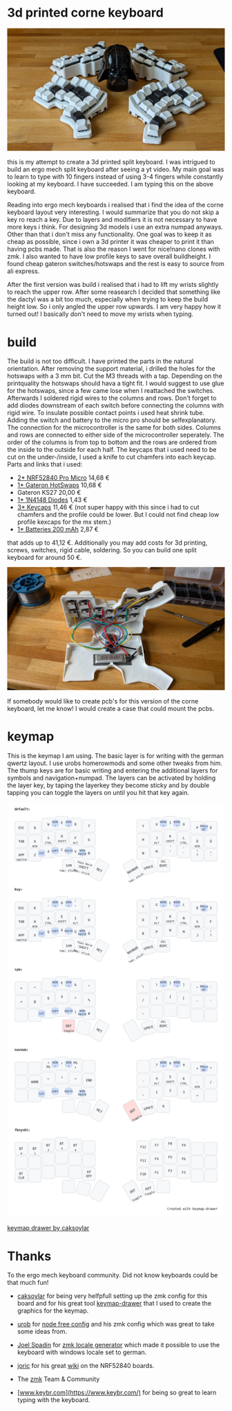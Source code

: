 3d printed corne keyboard
==========================
![dashboard](3dpcorne.jpg)

this is my attempt to create a 3d printed split keyboard. I was intrigued to build an ergo mech split keyboard after seeing a yt video. My main goal was to learn to type with 10 fingers instead of using 3-4 fingers while constantly looking at my keyboard. I have succeeded. I am typing this on the above keyboard.

Reading into ergo mech keyboards i realised that i find the idea of the corne keyboard layout very interesting. I would summarize that you do not skip a key ro reach a key. Due to layers and modifiers it is not necessary to have more keys i think. For designing 3d models i use an extra numpad anyways. Other than that i don't miss any functionality. One goal was to keep it as cheap as possible, since i own a 3d printer it was cheaper to print it than having pcbs made. That is also the reason I went for nice!nano clones with zmk. I also wanted to have low profile keys to save overall buildheight. I found cheap gateron switches/hotswaps and the rest is easy to source from ali express.

After the first version was build i realised that i had to lift my wrists slightly to reach the upper row. After some reasearch I decided that something like the dactyl was a bit too much, especially when trying to keep the build height low. So i only angled the upper row upwards. I am very happy how it turned out! I basically don't need to move my wrists when typing.

build
==========================
The build is not too difficult. I have printed the parts in the natural orientation. After removing the support material, i drilled the holes for the hotswaps with a 3 mm bit. Cut the M3 threads with a tap. Depending on the printquality the hotswaps should hava a tight fit. I would suggest to use glue for the hotswaps, since a few came lose when I reattached the switches. Afterwards I soldered rigid wires to the columns and rows. Don't forget to add diodes downstream of each switch before connecting the columns with rigid wire. To insulate possible contact points i used heat shrink tube. Adding the switch and battery to the micro pro should be selfexplanatory. The connection for the microcontroller is the same for both sides. Columns and rows are connected to either side of the microcontroller seperately. The order of the columns is from top to bottom and the rows are ordered from the inside to the outside for each half. The keycaps that i used need to be cut on the under-/inside, I used a knife to cut chamfers into each keycap. Parts and links that i used:

- [2* NRF52840 Pro Micro](https://www.aliexpress.com/item/1005006035267231.html?spm=a2g0o.order_list.order_list_main.90.39655c5fdYkAzp) 14,68 €
- [1* Gateron HotSwaps](https://www.aliexpress.com/item/1005006364529726.html?spm=a2g0o.order_list.order_list_main.95.39655c5fdYkAzp) 10,68 €
- Gateron KS27 20,00 €
- [1* 1N4148 Diodes](https://www.aliexpress.com/item/1005006127068810.html?spm=a2g0o.order_list.order_list_main.135.39655c5fdYkAzp) 1,43 €
- [3* Keycaps](https://www.aliexpress.com/item/1005005305167568.html?spm=a2g0o.order_list.order_list_main.35.39655c5fdYkAzp) 11,46 € (not super happy with this since i had to cut chamfers and the profile could be lower. But I could not find cheap low profile kexcaps for the mx stem.)
- [1* Batteries 200 mAh](https://www.aliexpress.com/item/1005006284939857.html?spm=a2g0o.order_list.order_list_main.84.39655c5fdYkAzp) 2,87 €

that adds up to 41,12 €. Additionally you may add costs for 3d printing, screws, switches, rigid cable, soldering. So you can build one split keyboard for around 50 €.

![wiring](internals.jpg)

If somebody would like to create pcb's for this version of the corne keyboard, let me know! I would create a case that could mount the pcbs.

keymap
==========================

This is the keymap I am using. The basic layer is for writing with the german qwertz layout. I use urobs homerowmods and some other tweaks from him. The thump keys are for basic writing and entering the additional layers for symbols and navigation+numpad. The layers can be activated by holding the layer key, by taping the layerkey they become sticky and by double tapping you can toggle the layers on until you hit that key again.

![alt text](https://github.com/Finnitio/3dpcorne-shield-nodefree/blob/main/my_keymap.png?raw=true)

[keymap drawer by caksoylar](https://caksoylar.github.io/keymap-drawer?keymap_yaml=H4sIAAAAAAAC_81W3XLaVhC-91NscVulrbAM-Je2abEsGWIMKpLt0tShAmTDIBCRRChDyUWm0-u0mclVZ_oCvehFn6B-kzxJj7R7hGSUmNzlhm_5zu5qz9lvpbMJaqVahUoN2pbtTOG6b9ldmPb9HpjwzLQnFtj9gQXzp8NBa2DN2o7pdotwbblu35O8qWWNFxub4Lgwd1y_57Rsc-ZM_CLMvbHdZ-i7E0sE15l6RSiI0HHsyXDE7F0R_N5k2GZmfhGk8CwLer4_9oqSdMOeP2lvdZyh1DEHnjOzTVdiTx-a42zXNaeWK7Vtpy0Nzf5IOlWaZyWtpWuKvDXsbmIBG1THBkCy8o7jjqyW6_imb3VplddcLTXr50YrrLxV-HmvVQjSWK4XpOla1-bEDjNmQdHlEOE7hEsEBaGBYCA0Ec4RKgh1BA3h9s8QjdJRiHNWS0mEXhEuK7UFRJwecrLRqC4i7jjk9HJFNZakGpKlKlFwglCOHB4lHQLqNC1RNeWJt6-j0hLVh1VrGqa5rBhymdZ_QPgegQ7uAgE3DDWEsyiRIAoiMG0IXwrLJwtbRBbj5DdEfhQns0S2YqTePAuLE3xzXATP73cGs_hysPVVhzCPbI49uHTcLro3FCMKq5UuaudvTaxrJVmJfI90TQ7zHSvhgQ6c2R09nSKk7paLJvV8uMwuEh2nrFVq1F_xhsTVVk5RWyml90qaSCp31EZKP44cjFW1NdIS1VKeqCfFpr5TaigxnMnbXxFQnLevQ8Ad49ThzKLkHr1bTh-ecrzZEJUDmYcZMp6QQX_fvPibr3zKjf_-IetHIj7jKwtuXJEhZARifuJLX3Hj20xSUB8T_zl3-IQMCeEB0XO-_pgbQlTZv4nqV38zv3DXTW48Xw1ZjZv7s7FVhB77rrFPTnCA-Hb0nZsb21rEXXlzYI0GjMxnown1QBDi8Oa330E74SYK7oSZr5YFkifsIxwgHCJ8kTxM8i3XzxTK-ZLwFeEf-Aqp4cCx10ZU9M7q4O2mDd5eyuBlspnk6Ekpe73zwxdF2l8OIY9QCCHzdSYlEcFyPO5v2rI_2-z3mn3ivTZ9nsOG0URuxwaVc7kULp_CFVK4HeKoYjWHu1Oxlyr2Uj18-x7XADWHJ6fuIOwi7KW4HhkgVxv3ZlQ0qKsqJd8mRKD6C_fmWN45UroRXiHqzRV-g13i2g67QWWBveEe55n-8ntXwbePCe486LbNaLpcicF7TaTZEoPP4xWP24_H1bXm2oEHLHCfArWSbihrRx6yyAOKZFPwftFs9AqxWJzStSLZLTmfiHy5biQ7o1i98vuEslM6TIauXW9uW4RcjoLVUzaGTJT3Bv8Po3HLZHkMAAA%3D)

Thanks
==========================
To the ergo mech keyboard community. Did not know keyboards could be that much fun!

- [caksoylar](https://github.com/caksoylar) for being very helfpfull setting up the zmk config for this board and for his great tool [keymap-drawer](https://github.com/caksoylar/keymap-drawer) that I used to create the graphics for the keymap.

- [urob](https://github.com/urob) for [node free config](https://github.com/urob/zmk-helpers) and his zmk config which was great to take some ideas from.

- [Joel Spadin](https://github.com/joelspadin) for [zmk locale generator](https://github.com/joelspadin/zmk-locale-generator) which made it possible to use the keyboard with windows locale set to german.

- [joric](https://github.com/joric) for his great [wiki](https://github.com/joric/nrfmicro/wiki/Alternatives) on the NRF52840 boards.

- The [zmk](https://zmk.dev/) Team & Community

- [www.keybr.com](https://www.keybr.com/) for being so great to learn typing with the keyboard.
